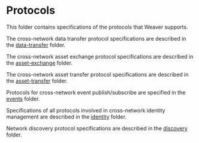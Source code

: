 <!--
 Copyright IBM Corp. All Rights Reserved.

 SPDX-License-Identifier: CC-BY-4.0
 -->
# Protocols

This folder contains specifications of the protocols that Weaver supports.

The cross-network data transfer protocol specifications are described in the [data-transfer](./data-transfer) folder.

The cross-network asset exchange protocol specifications are described in the [asset-exchange](./asset-exchange) folder.

The cross-network asset transfer protocol specifications are described in the [asset-transfer](./asset-transfer) folder.

Protocols for cross-network event publish/subscribe are specified in the [events](./events) folder.

Specifications of all protocols involved in cross-network identity management are described in the [identity](./identity) folder.

Network discovery protocol specifications are described in the [discovery](./discovery) folder.
